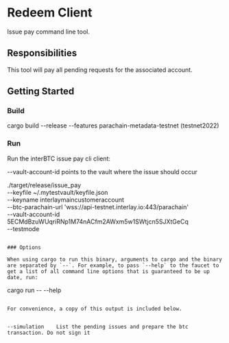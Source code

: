 # Redeem Client

Issue pay command line tool.

## Responsibilities

This tool will pay all pending requests for the associated account.

## Getting Started

### Build
cargo build --release --features parachain-metadata-testnet
 (testnet2022)

### Run
Run the interBTC issue pay cli client:

--vault-account-id points to the vault where the issue should occur

./target/release/issue_pay  \
--keyfile ~/.mytestvault/keyfile.json  \
--keyname interlaymaincustomeraccount  \
--btc-parachain-url 'wss://api-testnet.interlay.io:443/parachain' \
--vault-account-id 5ECMdBzuWUqriRNp1M74nACfm2AWxm5w1SWtjcn5SJXtGeCq \
--testmode
```

### Options

When using cargo to run this binary, arguments to cargo and the binary are separated by `--`. For example, to pass `--help` to the faucet to get a list of all command line options that is guaranteed to be up date, run:

```
cargo run -- --help
```

For convenience, a copy of this output is included below.
```
```

--simulation    List the pending issues and prepare the btc transaction. Do not sign it

